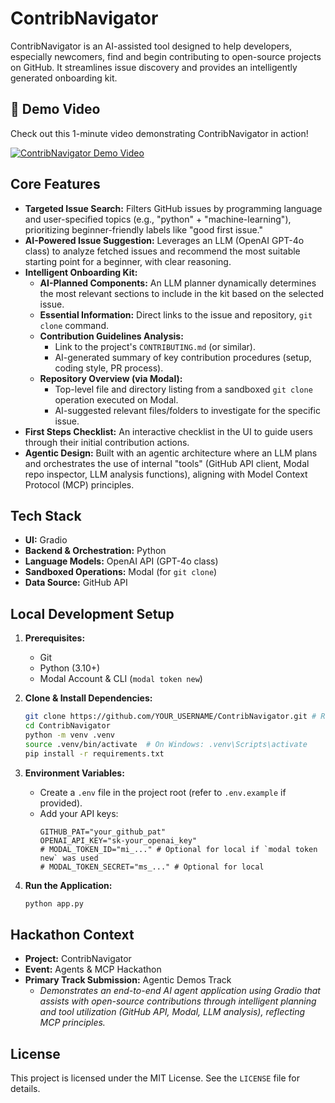 # ContribNavigator

ContribNavigator is an AI-assisted tool designed to help developers, especially newcomers, find and begin contributing to open-source projects on GitHub. It streamlines issue discovery and provides an intelligently generated onboarding kit.

## 🎥 Demo Video

Check out this 1-minute video demonstrating ContribNavigator in action!

[![ContribNavigator Demo Video](https://raw.githubusercontent.com//MHamdyK/contrib_navigator/tree/main/assets/thumbnail.png)](https://www.youtube.com/watch?v=xT6YkdSJ4Fg&ab_channel=EfilWarlord)


## Core Features

*   **Targeted Issue Search:** Filters GitHub issues by programming language and user-specified topics (e.g., "python" + "machine-learning"), prioritizing beginner-friendly labels like "good first issue."
*   **AI-Powered Issue Suggestion:** Leverages an LLM (OpenAI GPT-4o class) to analyze fetched issues and recommend the most suitable starting point for a beginner, with clear reasoning.
*   **Intelligent Onboarding Kit:**
    *   **AI-Planned Components:** An LLM planner dynamically determines the most relevant sections to include in the kit based on the selected issue.
    *   **Essential Information:** Direct links to the issue and repository, `git clone` command.
    *   **Contribution Guidelines Analysis:**
        *   Link to the project's `CONTRIBUTING.md` (or similar).
        *   AI-generated summary of key contribution procedures (setup, coding style, PR process).
    *   **Repository Overview (via Modal):**
        *   Top-level file and directory listing from a sandboxed `git clone` operation executed on Modal.
        *   AI-suggested relevant files/folders to investigate for the specific issue.
*   **First Steps Checklist:** An interactive checklist in the UI to guide users through their initial contribution actions.
*   **Agentic Design:** Built with an agentic architecture where an LLM plans and orchestrates the use of internal "tools" (GitHub API client, Modal repo inspector, LLM analysis functions), aligning with Model Context Protocol (MCP) principles.

## Tech Stack

*   **UI:** Gradio
*   **Backend & Orchestration:** Python
*   **Language Models:** OpenAI API (GPT-4o class)
*   **Sandboxed Operations:** Modal (for `git clone`)
*   **Data Source:** GitHub API

## Local Development Setup

1.  **Prerequisites:**
    *   Git
    *   Python (3.10+)
    *   Modal Account & CLI (`modal token new`)

2.  **Clone & Install Dependencies:**
    ```bash
    git clone https://github.com/YOUR_USERNAME/ContribNavigator.git # Replace with your repo URL
    cd ContribNavigator
    python -m venv .venv
    source .venv/bin/activate  # On Windows: .venv\Scripts\activate
    pip install -r requirements.txt
    ```

3.  **Environment Variables:**
    *   Create a `.env` file in the project root (refer to `.env.example` if provided).
    *   Add your API keys:
        ```env
        GITHUB_PAT="your_github_pat"
        OPENAI_API_KEY="sk-your_openai_key"
        # MODAL_TOKEN_ID="mi_..." # Optional for local if `modal token new` was used
        # MODAL_TOKEN_SECRET="ms_..." # Optional for local
        ```

4.  **Run the Application:**
    ```bash
    python app.py
    ```

## Hackathon Context

*   **Project:** ContribNavigator
*   **Event:** Agents & MCP Hackathon
*   **Primary Track Submission:** Agentic Demos Track
    *   *Demonstrates an end-to-end AI agent application using Gradio that assists with open-source contributions through intelligent planning and tool utilization (GitHub API, Modal, LLM analysis), reflecting MCP principles.*

## License

This project is licensed under the MIT License. See the `LICENSE` file for details.